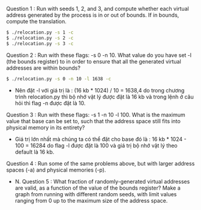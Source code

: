 Question 1 : Run with seeds 1, 2, and 3, and compute whether each virtual address generated by the process is in or out of bounds. If in bounds, compute the translation.
```bash
$ ./relocation.py -s 1 -c
$ ./relocation.py -s 2 -c
$ ./relocation.py -s 3 -c
```

Question 2 : Run with these flags: -s 0 -n 10. What value do you have set -l (the bounds register) to in order to ensure that all the generated virtual addresses are within bounds?
```bash
$ ./relocation.py -s 0 -n 10 -l 1638 -c
```
- Nên đặt -l với giá trị là : (16 kb * 1024) / 10 = 1638,4 do trong chương trình relocation.py thì bộ nhớ vật lý được đặt là 16 kb và trong lệnh ở câu hỏi thì 
flag -n được đặt là 10. 

Question 3 : Run with these flags: -s 1 -n 10 -l 100. What is the maximum value that base can be set to, such that the address space still fits into physical memory in its entirety?
- Giá trị lớn nhất mà chúng ta có thể đặt cho base đó là : 16 kb * 1024 - 100 = 16284 do flag -l được đặt là 100 và giá trị bộ nhớ vật lý theo default là 16 kb. 

Question 4 : Run some of the same problems above, but with larger address spaces (-a) and physical memories (-p).
- N.
Question 5 : What fraction of randomly-generated virtual addresses are valid, as a function of the value of the bounds register? Make a graph from running with different random seeds, with limit values ranging from 0 up to the maximum size of the address space.



